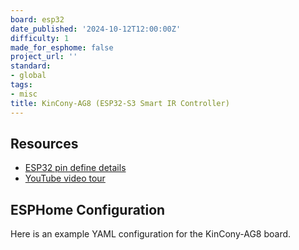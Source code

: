 ```yaml
---
board: esp32
date_published: '2024-10-12T12:00:00Z'
difficulty: 1
made_for_esphome: false
project_url: ''
standard:
- global
tags:
- misc
title: KinCony-AG8 (ESP32-S3 Smart IR Controller)
---
```


## Resources

- [ESP32 pin define details](https://www.kincony.com/forum/showthread.php?tid=5888)
- [YouTube video tour](https://youtu.be/wWhbA8ZlyUA)

## ESPHome Configuration

Here is an example YAML configuration for the KinCony-AG8 board.